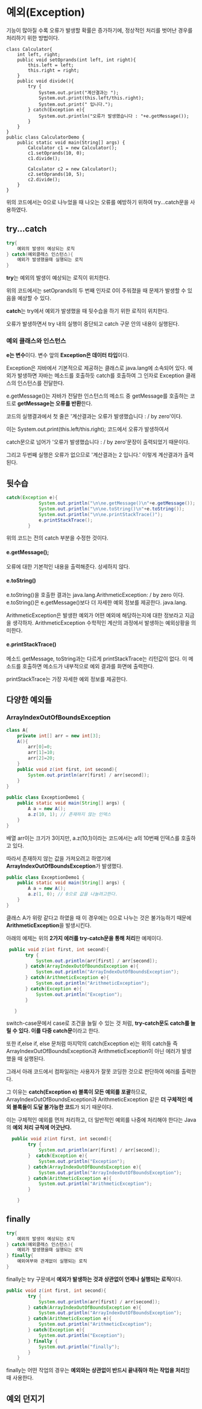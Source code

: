 # 예외(Exception)
기능이 많아질 수록 오류가 발생할 확률은 증가하기에, 정상적인 처리를 벗어난 경우를 처리하기 위한 방법이다.
```
class Calculator{
    int left, right;
    public void setOprands(int left, int right){
        this.left = left;
        this.right = right;
    }
    public void divide(){
        try {
            System.out.print("계산결과는 ");
            System.out.print(this.left/this.right);
            System.out.print(" 입니다.");
        } catch(Exception e){
            System.out.println("오류가 발생했습니다 : "+e.getMessage());
        }
    }
}
public class CalculatorDemo {
    public static void main(String[] args) {
        Calculator c1 = new Calculator();
        c1.setOprands(10, 0);
        c1.divide();

        Calculator c2 = new Calculator();
        c2.setOprands(10, 5);
        c2.divide();
    }
}
```
위의 코드에서는 0으로 나누었을 때 나오는 오류를 예방하기 위하여 try...catch문을 사용하였다.

## try...catch
```java
try{
    예외의 발생이 예상되는 로직
} catch(예외클래스 인스턴스){
    예외가 발생했을때 실행되는 로직
}
```
**try**는 예외의 발생이 예상되는 로직이 위치한다.

위의 코드에서는 setOprands의 두 번째 인자로 0이 주워졌을 때 문제가 발생할 수 있음을 예상할 수 있다.

**catch**는 try에서 예외가 발생했을 때 뒷수습을 하기 위한 로직이 위치한다.

오류가 발생하면서 try 내의 실행이 중단되고 catch 구문 안의 내용이 실행된다.

### 예외 클래스와 인스턴스 

**e는 변수**이다. 변수 앞의 **Exception은 데이터 타입**이다.

Exception은 자바에서 기본적으로 제공하는 클래스로 java.lang에 소속되어 있다. 예외가 발생하면 자바는 메소드를 호출하듯 catch를 호출하여 그 인자로 Exception 클래스의 인스턴스를 전달한다.

e.getMessage()는 자바가 전달한 인스턴스의 메소드 중 getMessage를 호출하는 코드로 **getMessage는 오류를 반환**한다.

코드의 실행결과에서 첫 줄은 '계산결과는 오류가 발생했습니다 : / by zero'이다.

이는 System.out.print(this.left/this.right); 코드에서 오류가 발생하여서

 catch문으로 넘어가 '오류가 발생했습니다 : / by zero'문장이 출력되었기 때문이다.

그리고 두번째 실행은 오류가 없으므로 '계산결과는 2 입니다.' 이렇게 계산결과가 출력된다.

## 뒷수습
```java
catch(Exception e){
            System.out.println("\n\ne.getMessage()\n"+e.getMessage());
            System.out.println("\n\ne.toString()\n"+e.toString());
            System.out.println("\n\ne.printStackTrace()");
            e.printStackTrace();
        }
```
위의 코드는 전의 catch 부분을 수정한 것이다.

#### e.getMessage();
오류에 대한 기본적인 내용을 출력해준다. 상세하지 않다.

#### e.toString()
e.toString()을 호출한 결과는 java.lang.ArithmeticException: / by zero 이다. e.toString()은 e.getMessage()보다 더 자세한 예외 정보를 제공한다. java.lang.

ArithmeticException은 발생한 예외가 어떤 예외에 해당하는지에 대한 정보라고 지금을 생각하자. ArithmeticException 수학적인 계산의 과정에서 발생하는 예외상황을 의미한다.

#### e.printStackTrace()
메소드 getMessage, toString과는 다르게 printStackTrace는 리턴값이 없다. 이 메소드를 호출하면 메소드가 내부적으로 예외 결과를 화면에 출력한다.

printStackTrace는 가장 자세한 예외 정보를 제공한다.
## 다양한 예외들
### ArrayIndexOutOfBoundsException
```java
class A{
    private int[] arr = new int[3];
    A(){
        arr[0]=0;
        arr[1]=10;
        arr[2]=20;
    }
    public void z(int first, int second){
        System.out.println(arr[first] / arr[second]);
    }
}
 
public class ExceptionDemo1 {
    public static void main(String[] args) {
        A a = new A();
        a.z(10, 1); // 존재하지 않는 인덱스
    }
}
```
배열 arr이는 크기가 3이지만, a.z(10,1)이라는 코드에서는 a의 10번째 인덱스를 호출하고 있다.

따라서 존재하지 않는 값을 가져오려고 하였기에 **ArrayIndexOutOfBoundsException**가 발생했다.

```java
public class ExceptionDemo1 {
    public static void main(String[] args) {
        A a = new A();
        a.z(1, 0); // 0으로 값을 나눌려고한다.
    }
}
```
 클래스 A가 위랑 같다고 하였을 때 이 경우에는 0으로 나누는 것은 불가능하기 때문에 **ArithmeticException**을 발생시킨다.
 
 아래의 예제는 위의 **2가지 에러를 try-catch문을 통해 처리**한 예제이다.
 ```java
  public void z(int first, int second){
        try {
            System.out.println(arr[first] / arr[second]);
        } catch(ArrayIndexOutOfBoundsException e){
            System.out.println("ArrayIndexOutOfBoundsException");
        } catch(ArithmeticException e){
            System.out.println("ArithmeticException");
        } catch(Exception e){ 
            System.out.println("Exception");
        }

    }
 ```
 switch-case문에서 case로 조건을 늘릴 수 있는 것 처럼, **try-catch문도 catch를 늘릴 수 있다. 이를 다중 catch문**이라고 한다.

 또한 if,else if, else 문처럼 마지막의 catch(Exception e)는 위의 catch들 즉 ArrayIndexOutOfBoundsException과 ArithmeticException이 아닌 에러가 발생했을 때 실행된다.
 
그래서 아래 코드에서 컴파일러는 사용자가 잘못 코딩한 것으로 판단하여 에러를 출력한다.

그 이유는 **catch(Exception e) 블록이 모든 예외를 포괄**하므로, ArrayIndexOutOfBoundsException과 ArithmeticException 같은 **더 구체적인 예외 블록들이 도달 불가능한 코드**가 되기 때문이다.

이는 구체적인 예외를 먼저 처리하고, 더 일반적인 예외를 나중에 처리해야 한다는 Java의 **예외 처리 규칙에 어긋난다.**
```java
  public void z(int first, int second){
        try {
            System.out.println(arr[first] / arr[second]);
        }  catch(Exception e){ 
            System.out.println("Exception");
        } catch(ArrayIndexOutOfBoundsException e){
            System.out.println("ArrayIndexOutOfBoundsException");
        } catch(ArithmeticException e){
            System.out.println("ArithmeticException");
        }

    }
```
## finally
```java
try{
    예외의 발생이 예상되는 로직
} catch(예외클래스 인스턴스){
    예외가 발생했을때 실행되는 로직
} finally{
    예외여부와 관계없이 실행되는 로직
}
```
finally는 try 구문에서 **예외가 발생하는 것과 상관없이 언제나 실행되는 로직**이다.

```java
public void z(int first, int second){
        try {
            System.out.println(arr[first] / arr[second]);
        } catch(ArrayIndexOutOfBoundsException e){
            System.out.println("ArrayIndexOutOfBoundsException");
        } catch(ArithmeticException e){
            System.out.println("ArithmeticException");
        } catch(Exception e){
            System.out.println("Exception");
        } finally {
            System.out.println("finally");
        }
    }
```
 finally는 어떤 작업의 경우는 **예외와는 상관없이 반드시 끝내줘야 하는 작업을 처리**할 때 사용한다.
## 예외 던지기

